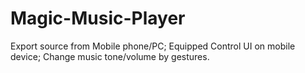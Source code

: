 # Magic-Music-Player
Export source from Mobile phone/PC; 
Equipped Control UI on mobile device; 
Change music tone/volume by gestures.
